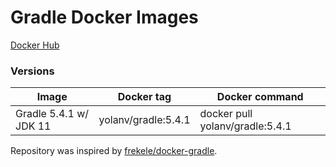 
# Gradle Docker Images

[Docker Hub](https://hub.docker.com/r/yolanv/gradle)

### Versions

| Image                  | Docker tag          | Docker command                  |
|------------------------|---------------------|---------------------------------|
| Gradle 5.4.1 w/ JDK 11 |  yolanv/gradle:5.4.1| docker pull yolanv/gradle:5.4.1 |


Repository was inspired by [frekele/docker-gradle](https://github.com/frekele/docker-gradle).